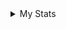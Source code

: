 <details>
  <summary>My Stats</summary>
  <br>
  ![GitHub stats](https://github-readme-stats.vercel.app/api?username=ArseniyDuck&show_icons=true&theme=nord)
  ![Top Langs](https://github-readme-stats.vercel.app/api/top-langs/?username=ArseniyDuck&layout=compact&theme=nord)
  

  <table>
  <tr>
  <th> My Codewars account </th>
  <th> My LeetCode account </th>
  </tr>
  <tr>
  <td>


  [![Profile badge](https://www.codewars.com/users/ArseniyDuck/badges/large)](https://www.codewars.com/users/ArseniyDuck)

  </td>
  <td>

  [![KnlnKS's LeetCode stats](https://leetcode-stats-six.vercel.app/api?username=ArseniyDuck&theme=dark)](https://leetcode.com/ArseniyDuck/)

  </td>
  </tr>
  </table>
  
</details>
